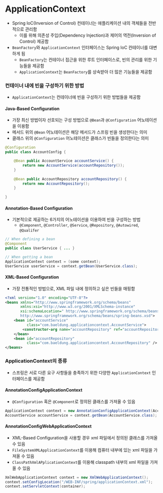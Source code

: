# ApplicationContext

* Spring IoC(Inversion of Control) 컨테이너는 애플리케이션 내의 객체들을 전반적으로 관리함
	* 이를 위해 의존성 주입(Dependency Injection)과 제어의 역전(Inversion of Control) 제공함
* `BeanFactory`와 `ApplicationContext` 인터페이스는 Spring IoC 컨테이너를 대변하게 됨
	* `BeanFactory`는 컨테이너 접근을 위한 루트 인터페이스로, 빈의 관리를 위한 기능들을 제공함
	* `ApplicationContext`는 `BeanFactory`를 상속받아 더 많은 기능들을 제공함

### 컨테이너 내에 빈을 구성하기 위한 방법
* `ApplicationContext`는 컨테이너에 빈을 구성하기 위한 방법들을 제공함
#### Java-Based Configuration
* 가장 최신 방법이자 선호되는 구성 방법으로 `@Bean`과 `@Configuration` 어노테이션을 이용함
* 메서드 위의 `@Bean` 어노테이션은 해당 메서드가 스프링 빈을 생성한다는 의미
* 클래스 위의 `@Configuration` 어노테이션은 클래스가 빈들을 정의한다는 의미
```java
@Configuration
public class AccountConfig {

	@Bean public AccountService accountService() {
		return new AccountService(accountRepository()); 
	}
	
	@Bean public AccountRepository accountRepository() {
		return new AccountRepository();
	}
	
}
```

#### Annotation-Based Configuration
* 기본적으로 제공하는 6가지의 어노테이션을 이용하여 빈을 구성하는 방법
	* `@Component`, `@Controller`, `@Service`, `@Repository`, `@Autowired`, `@Qualifer`
```java
// When defining a bean
@Component
public class UserService { ... }
```
```java
// When getting a bean
ApplicationContext context = (some context);
UserService userService = context.getBean(UserService.class);
```

#### XML-Based Configuration
* 가장 전통적인 방법으로, XML 파일 내에 정의하고 싶은 빈들을 매핑함
```xml
<?xml version="1.0" encoding="UTF-8"?>
<beans xmlns="http://www.springframework.org/schema/beans"
	   xmlns:xsi="http://www.w3.org/2001/XMLSchema-instance"
	   xsi:schemaLocation=" http://www.springframework.org/schema/beans
	   http://www.springframework.org/schema/beans/spring-beans.xsd">
	<bean id="accountService"
		  class="com.baeldung.applicationcontext.AccountService">
		<constructor-arg name="accountRepository" ref="accountRepository" /> 
	</bean>
	<bean id="accountRepository"
		  class="com.baeldung.applicationcontext.AccountRepository" />
</beans>
```

### ApplicationContext의 종류
* 스프링은 서로 다른 요구 사항들을 충족하기 위한 다양한 `ApplicationContext` 인터페이스를 제공함

#### AnnotationConfigApplicationContext
* `@Configuration` 혹은 `@Component`로 정의된 클래스를 가져올 수 있음
```java
ApplicationContext context = new AnnotationConfigApplicationContext(AccountConfig.class);
AccountService accountService = context.getBean(AccountService.class);
```

#### AnnotationConfigWebApplicationContext
* XML-Based Configuration을 사용할 경우 xml 파일에서 정의된 클래스를 가져올 수 있음
* `FileSystemXMLApplicationContext`를 이용해 컴퓨터 내부에 있는 xml 파일을 가져올 수 있음
* `ClassPathXmlAPplicationContext`를 이용해 classpath 내부의 xml 파일을 가져올 수 있음
```java
XmlWebApplicationContext context = new XmlWebApplicationContext();
context.setConfigLocation("/WEB-INF/spring/applicationContext.xml");
context.setServletContext(container);
```